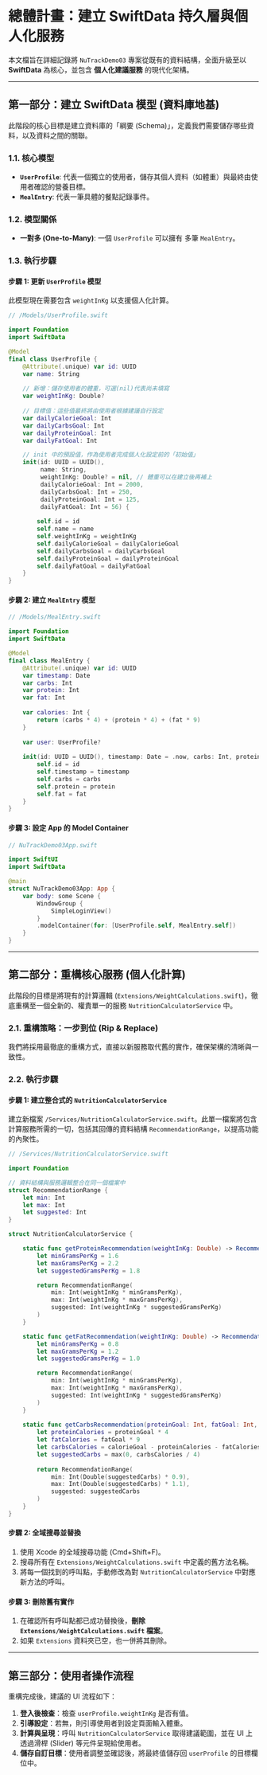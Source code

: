 # 總體計畫：建立 SwiftData 持久層與個人化服務

本文檔旨在詳細記錄將 `NuTrackDemo03` 專案從既有的資料結構，全面升級至以 **SwiftData** 為核心，並包含 **個人化建議服務** 的現代化架構。

---

## 第一部分：建立 SwiftData 模型 (資料庫地基)

此階段的核心目標是建立資料庫的「綱要 (Schema)」，定義我們需要儲存哪些資料，以及資料之間的關聯。

### 1.1. 核心模型

- **`UserProfile`**: 代表一個獨立的使用者，儲存其個人資料（如體重）與最終由使用者確認的營養目標。
- **`MealEntry`**: 代表一筆具體的餐點記錄事件。

### 1.2. 模型關係

- **一對多 (One-to-Many)**: 一個 `UserProfile` 可以擁有 多筆 `MealEntry`。

### 1.3. 執行步驟

#### 步驟 1: 更新 `UserProfile` 模型

此模型現在需要包含 `weightInKg` 以支援個人化計算。

```swift
// /Models/UserProfile.swift

import Foundation
import SwiftData

@Model
final class UserProfile {
    @Attribute(.unique) var id: UUID
    var name: String
    
    // 新增：儲存使用者的體重，可選(nil)代表尚未填寫
    var weightInKg: Double? 
    
    // 目標值：這些值最終將由使用者根據建議自行設定
    var dailyCalorieGoal: Int
    var dailyCarbsGoal: Int
    var dailyProteinGoal: Int
    var dailyFatGoal: Int

    // init 中的預設值，作為使用者完成個人化設定前的「初始值」
    init(id: UUID = UUID(),
         name: String,
         weightInKg: Double? = nil, // 體重可以在建立後再補上
         dailyCalorieGoal: Int = 2000,
         dailyCarbsGoal: Int = 250,
         dailyProteinGoal: Int = 125,
         dailyFatGoal: Int = 56) {
        
        self.id = id
        self.name = name
        self.weightInKg = weightInKg
        self.dailyCalorieGoal = dailyCalorieGoal
        self.dailyCarbsGoal = dailyCarbsGoal
        self.dailyProteinGoal = dailyProteinGoal
        self.dailyFatGoal = dailyFatGoal
    }
}
```

#### 步驟 2: 建立 `MealEntry` 模型

```swift
// /Models/MealEntry.swift

import Foundation
import SwiftData

@Model
final class MealEntry {
    @Attribute(.unique) var id: UUID
    var timestamp: Date
    var carbs: Int
    var protein: Int
    var fat: Int
    
    var calories: Int {
        return (carbs * 4) + (protein * 4) + (fat * 9)
    }
    
    var user: UserProfile?
    
    init(id: UUID = UUID(), timestamp: Date = .now, carbs: Int, protein: Int, fat: Int) {
        self.id = id
        self.timestamp = timestamp
        self.carbs = carbs
        self.protein = protein
        self.fat = fat
    }
}
```

#### 步驟 3: 設定 App 的 Model Container

```swift
// NuTrackDemo03App.swift

import SwiftUI
import SwiftData

@main
struct NuTrackDemo03App: App {
    var body: some Scene {
        WindowGroup {
            SimpleLoginView() 
        }
        .modelContainer(for: [UserProfile.self, MealEntry.self])
    }
}
```

---

## 第二部分：重構核心服務 (個人化計算)

此階段的目標是將現有的計算邏輯 (`Extensions/WeightCalculations.swift`)，徹底重構至一個全新的、權責單一的服務 `NutritionCalculatorService` 中。

### 2.1. 重構策略：一步到位 (Rip & Replace)

我們將採用最徹底的重構方式，直接以新服務取代舊的實作，確保架構的清晰與一致性。

### 2.2. 執行步驟

#### 步驟 1: 建立整合式的 `NutritionCalculatorService`

建立新檔案 `/Services/NutritionCalculatorService.swift`。此單一檔案將包含計算服務所需的一切，包括其回傳的資料結構 `RecommendationRange`，以提高功能的內聚性。

```swift
// /Services/NutritionCalculatorService.swift

import Foundation

// 資料結構與服務邏輯整合在同一個檔案中
struct RecommendationRange {
    let min: Int
    let max: Int
    let suggested: Int
}

struct NutritionCalculatorService {

    static func getProteinRecommendation(weightInKg: Double) -> RecommendationRange {
        let minGramsPerKg = 1.6
        let maxGramsPerKg = 2.2
        let suggestedGramsPerKg = 1.8

        return RecommendationRange(
            min: Int(weightInKg * minGramsPerKg),
            max: Int(weightInKg * maxGramsPerKg),
            suggested: Int(weightInKg * suggestedGramsPerKg)
        )
    }

    static func getFatRecommendation(weightInKg: Double) -> RecommendationRange {
        let minGramsPerKg = 0.8
        let maxGramsPerKg = 1.2
        let suggestedGramsPerKg = 1.0

        return RecommendationRange(
            min: Int(weightInKg * minGramsPerKg),
            max: Int(weightInKg * maxGramsPerKg),
            suggested: Int(weightInKg * suggestedGramsPerKg)
        )
    }
    
    static func getCarbsRecommendation(proteinGoal: Int, fatGoal: Int, calorieGoal: Int) -> RecommendationRange {
        let proteinCalories = proteinGoal * 4
        let fatCalories = fatGoal * 9
        let carbsCalories = calorieGoal - proteinCalories - fatCalories
        let suggestedCarbs = max(0, carbsCalories / 4)
        
        return RecommendationRange(
            min: Int(Double(suggestedCarbs) * 0.9),
            max: Int(Double(suggestedCarbs) * 1.1),
            suggested: suggestedCarbs
        )
    }
}
```

#### 步驟 2: 全域搜尋並替換

1.  使用 Xcode 的全域搜尋功能 (Cmd+Shift+F)。
2.  搜尋所有在 `Extensions/WeightCalculations.swift` 中定義的舊方法名稱。
3.  將每一個找到的呼叫點，手動修改為對 `NutritionCalculatorService` 中對應新方法的呼叫。

#### 步驟 3: 刪除舊有實作

1.  在確認所有呼叫點都已成功替換後，**刪除 `Extensions/WeightCalculations.swift` 檔案**。
2.  如果 `Extensions` 資料夾已空，也一併將其刪除。

---

## 第三部分：使用者操作流程

重構完成後，建議的 UI 流程如下：

1.  **登入後檢查**：檢查 `userProfile.weightInKg` 是否有值。
2.  **引導設定**：若無，則引導使用者到設定頁面輸入體重。
3.  **計算與呈現**：呼叫 `NutritionCalculatorService` 取得建議範圍，並在 UI 上透過滑桿 (Slider) 等元件呈現給使用者。
4.  **儲存自訂目標**：使用者調整並確認後，將最終值儲存回 `userProfile` 的目標欄位中。

